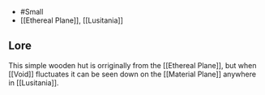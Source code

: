 - #Small 
- [[Ethereal Plane]], [[Lusitania]]
## Lore
This simple wooden hut is orriginally from the [[Ethereal Plane]], but when [[Void]] fluctuates it can be seen down on the [[Material Plane]] anywhere in [[Lusitania]].